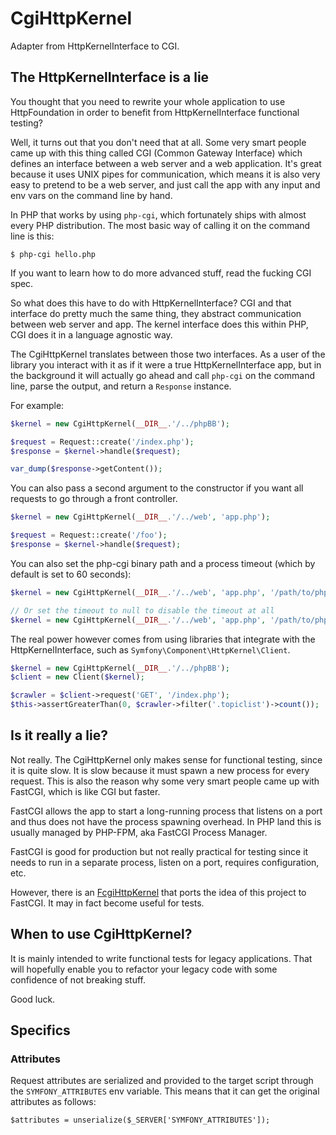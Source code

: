 # CgiHttpKernel

Adapter from HttpKernelInterface to CGI.

## The HttpKernelInterface is a lie

You thought that you need to rewrite your whole application to use
HttpFoundation in order to benefit from HttpKernelInterface functional
testing?

Well, it turns out that you don't need that at all. Some very smart people
came up with this thing called CGI (Common Gateway Interface) which defines an
interface between a web server and a web application. It's great because it
uses UNIX pipes for communication, which means it is also very easy to pretend
to be a web server, and just call the app with any input and env vars on the
command line by hand.

In PHP that works by using `php-cgi`, which fortunately ships with almost
every PHP distribution. The most basic way of calling it on the command line
is this:

    $ php-cgi hello.php

If you want to learn how to do more advanced stuff, read the fucking CGI spec.

So what does this have to do with HttpKernelInterface? CGI and that interface
do pretty much the same thing, they abstract communication between web server
and app. The kernel interface does this within PHP, CGI does it in a language
agnostic way.

The CgiHttpKernel translates between those two interfaces. As a user of the
library you interact with it as if it were a true HttpKernelInterface app, but
in the background it will actually go ahead and call `php-cgi` on the command
line, parse the output, and return a `Response` instance.

For example:

```php
$kernel = new CgiHttpKernel(__DIR__.'/../phpBB');

$request = Request::create('/index.php');
$response = $kernel->handle($request);

var_dump($response->getContent());
```

You can also pass a second argument to the constructor if you want all
requests to go through a front controller.

```php
$kernel = new CgiHttpKernel(__DIR__.'/../web', 'app.php');

$request = Request::create('/foo');
$response = $kernel->handle($request);
```
    
You can also set the php-cgi binary path and a process timeout (which by default is set to 60 seconds):

```php
$kernel = new CgiHttpKernel(__DIR__.'/../web', 'app.php', '/path/to/php-cgi', 300);

// Or set the timeout to null to disable the timeout at all
$kernel = new CgiHttpKernel(__DIR__.'/../web', 'app.php', '/path/to/php-cgi', null);
```

The real power however comes from using libraries that integrate with the
HttpKernelInterface, such as `Symfony\Component\HttpKernel\Client`.

```php
$kernel = new CgiHttpKernel(__DIR__.'/../phpBB');
$client = new Client($kernel);

$crawler = $client->request('GET', '/index.php');
$this->assertGreaterThan(0, $crawler->filter('.topiclist')->count());
```

## Is it really a lie?

Not really. The CgiHttpKernel only makes sense for functional testing, since
it is quite slow. It is slow because it must spawn a new process for every
request. This is also the reason why some very smart people came up with
FastCGI, which is like CGI but faster.

FastCGI allows the app to start a long-running process that listens on a port
and thus does not have the process spawning overhead. In PHP land this is
usually managed by PHP-FPM, aka FastCGI Process Manager.

FastCGI is good for production but not really practical for testing since it
needs to run in a separate process, listen on a port, requires configuration,
etc.

However, there is an [FcgiHttpKernel](https://github.com/igorw/FcgiHttpKernel)
that ports the idea of this project to FastCGI. It may in fact become useful
for tests.

## When to use CgiHttpKernel?

It is mainly intended to write functional tests for legacy applications. That
will hopefully enable you to refactor your legacy code with some confidence of
not breaking stuff.

Good luck.

## Specifics

### Attributes

Request attributes are serialized and provided to the target script through
the `SYMFONY_ATTRIBUTES` env variable. This means that it can get the original
attributes as follows:

    $attributes = unserialize($_SERVER['SYMFONY_ATTRIBUTES']);
